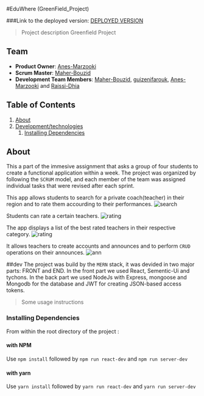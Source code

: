 #EduWhere (GreenField_Project)

###Link to the deployed version: [DEPLOYED VERSION](https://plebs.herokuapp.com/)

>Project description
Greenfield Project

## Team

  - __Product Owner__: [Anes-Marzooki](https://github.com/Anes-Marzooki)
  - __Scrum Master__: [Maher-Bouzid](https://github.com/Maher-Bouzid)
  - __Development Team Members__: [Maher-Bouzid](https://github.com/Maher-Bouzid), [guizenifarouk](https://github.com/guizenifarouk), [Anes-Marzooki](https://github.com/Anes-Marzooki) and [Raissi-Dhia](https://github.com/Raissi-Dhia)

## Table of Contents

1. [About](#About)
1. [Development/technologies](#dev)
    1. [Installing Dependencies](#installing)

## About
This a part of the immesive assignment that asks a group of four students to create a functional application within a week.
The project was organized by following the `SCRUM` model, and each member of the team was assigned individual tasks that were revised after each sprint.

This app allows students to search for a private coach(teacher) in their region and to rate them accourding to their performances.
![search](https://user-images.githubusercontent.com/56113177/72278068-815fe980-3633-11ea-9880-da38f2ce7d60.gif)

Students can rate a certain teachers.
![rating](https://user-images.githubusercontent.com/56113177/72278610-a99c1800-3634-11ea-87ae-75aa8e2dd2d7.gif)

The app displays a list of the best rated teachers in their respective category.
![rating](https://user-images.githubusercontent.com/56113177/72278232-d996eb80-3633-11ea-9d2d-5dd7610224ff.gif)

It allows teachers to create accounts and announces and to perform `CRUD` operations on their announces.
![ann](https://user-images.githubusercontent.com/56113177/72278732-f122a400-3634-11ea-9b5f-3f5e327830a1.gif)

##dev
The project was build by the `MERN` stack, it was devided in two major parts: FRONT and END.
In the front part we used React, Sementic-Ui and tychons.
In the back part we used NodeJs with Express, mongoose and Mongodb for the database and JWT for creating JSON-based access tokens.

> Some usage instructions

### Installing Dependencies

From within the root directory of the project :
#### with NPM
Use `npm install` followed by `npm run react-dev` and `npm run server-dev`
#### with yarn 
Use `yarn install` followed by `yarn run react-dev` and `yarn run server-dev`
